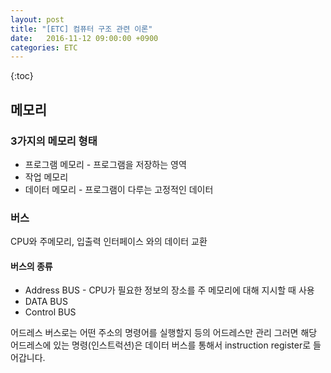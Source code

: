 ```yaml
---
layout: post
title: "[ETC] 컴퓨터 구조 관련 이론"
date:   2016-11-12 09:00:00 +0900
categories: ETC
---
```


{:toc}


## 메모리

### 3가지의 메모리 형태 
- 프로그램 메모리 - 프로그램을 저장하는 영역
- 작업 메모리
- 데이터 메모리 - 프로그램이 다루는 고정적인 데이터

### 버스
CPU와 주메모리, 입출력 인터페이스 와의 데이터 교환

#### 버스의 종류
- Address BUS - CPU가 필요한 정보의 장소를 주 메모리에 대해 지시할 때 사용
- DATA BUS
- Control BUS

어드레스 버스로는 어떤 주소의 명령어를 실행할지 등의 어드레스만 관리
그러면 해당 어드레스에 있는 명령(인스트럭션)은 데이터 버스를 통해서 instruction register로 들어갑니다.

